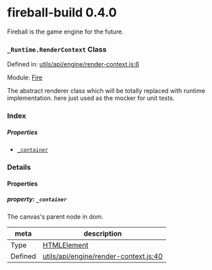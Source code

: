 
# fireball-build 0.4.0

Fireball is the game engine for the future.

### `_Runtime.RenderContext` Class


Defined in: [utils/api/engine/render-context.js:6](../files/utils/api/engine/render-context.js.js)

Module: [Fire](../modules/Fire.md)




The abstract renderer class which will be totally replaced with runtime implementation.
here just used as the mocker for unit tests.

### Index

##### Properties

  - [`_container`](#property-_container)







### Details


#### Properties



##### property: `_container`

The canvas's parent node in dom.

| meta | description |
|------|-------------|
| Type | <a href="https://developer.mozilla.org/en/Document_Object_Model_(DOM)/HTMLElement" class="crosslink external" target="_blank">HTMLElement</a> |
| Defined | [utils/api/engine/render-context.js:40](../files/utils_api_engine_render-context.js.md#l40) |







